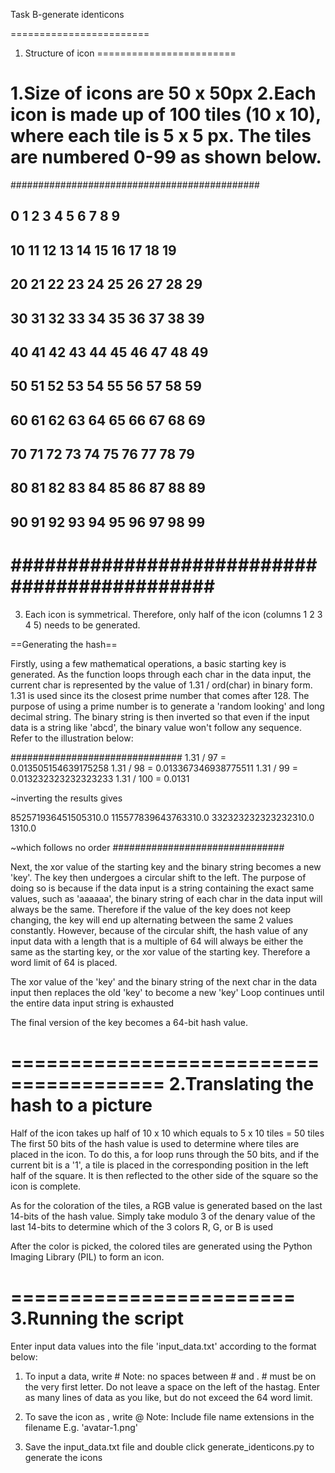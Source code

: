 Task B-generate identicons

========================
  1. Structure of icon 
========================

1.Size of icons are 50 x 50px
2.Each icon is made up of 100 tiles (10 x 10), where each tile is 5 x 5 px. The tiles are numbered 0-99 as shown below.
=============================================
#############################################
## 0   1   2   3   4   5   6   7   8   9   ##
## 10  11  12  13  14  15  16  17  18  19  ##
## 20  21  22  23  24  25  26  27  28  29  ##
## 30  31  32  33  34  35  36  37  38  39  ##
## 40  41  42  43  44  45  46  47  48  49  ##
## 50  51  52  53  54  55  56  57  58  59  ##
## 60  61  62  63  64  65  66  67  68  69  ##
## 70  71  72  73  74  75  76  77  78  79  ##
## 80  81  82  83  84  85  86  87  88  89  ##
## 90  91  92  93  94  95  96  97  98  99  ##
#############################################
=============================================
3. Each icon is symmetrical. Therefore, only half of the icon (columns 1 2 3 4 5) needs to be generated. 

==Generating the hash==

Firstly, using a few mathematical operations, a basic starting key is generated.
As the function loops through each char in the data input, the current char is represented by the value of 1.31 / ord(char) in binary form. 
1.31 is used since its the closest prime number that comes after 128. 
The purpose of using a prime number is to generate a 'random looking' and long decimal string. 
The binary string is then inverted so that even if the input data is a string like 'abcd', the binary value won't follow any sequence. 
Refer to the illustration below:

###############################
1.31 / 97 = 0.013505154639175258
1.31 / 98 = 0.013367346938775511
1.31 / 99 = 0.013232323232323233
1.31 / 100 = 0.0131

~inverting the results gives

852571936451505310.0
115577839643763310.0
332323232323232310.0
1310.0

~which follows no order
###############################

Next, the xor value of the starting key and the binary string becomes a new 'key'. 
The key then undergoes a circular shift to the left. 
The purpose of doing so is because if the data input is a string containing the exact same values, such as 'aaaaaa', the binary string of each char in the data input will always be the same. Therefore if the value of the key does not keep changing, the key will end up alternating between the same 2 values constantly. However, because of the circular shift, the hash value of any input data with a length that is a multiple of 64 will always be either the same as the starting key, or the xor value of the starting key. Therefore a word limit of 64 is placed. 

The xor value of the 'key' and the binary string of the next char in the data input then replaces the old 'key' to become a new 'key'
Loop continues until the entire data input string is exhausted

The final version of the key becomes a 64-bit hash value.

=======================================
  2.Translating the hash to a picture 
=======================================

Half of the icon takes up half of 10 x 10 which equals to 5 x 10 tiles = 50 tiles
The first 50 bits of the hash value is used to determine where tiles are placed in the icon. 
To do this, a for loop runs through the 50 bits, and if the current bit is a '1', a tile is placed in the corresponding position in the left half of the square. 
It is then reflected to the other side of the square so the icon is complete.

As for the coloration of the tiles, a RGB value is generated based on the last 14-bits of the hash value.
Simply take modulo 3 of the denary value of the last 14-bits to determine which of the 3 colors R, G, or B is used

After the color is picked, the colored tiles are generated using the Python Imaging Library (PIL) to form an icon.

========================
  3.Running the script
========================

Enter input data values into the file 'input_data.txt' according to the format below:

1) To input a data, write #<data>
Note: no spaces between # and <data>. # must be on the very first letter. Do not leave a space on the left of the hastag. Enter as many lines of data as you like, but do not exceed the 64 word limit.

2) To save the icon as <filename>, write @<filename> 
Note: Include file name extensions in the filename E.g. 'avatar-1.png'

3) Save the input_data.txt file and double click generate_identicons.py to generate the icons








